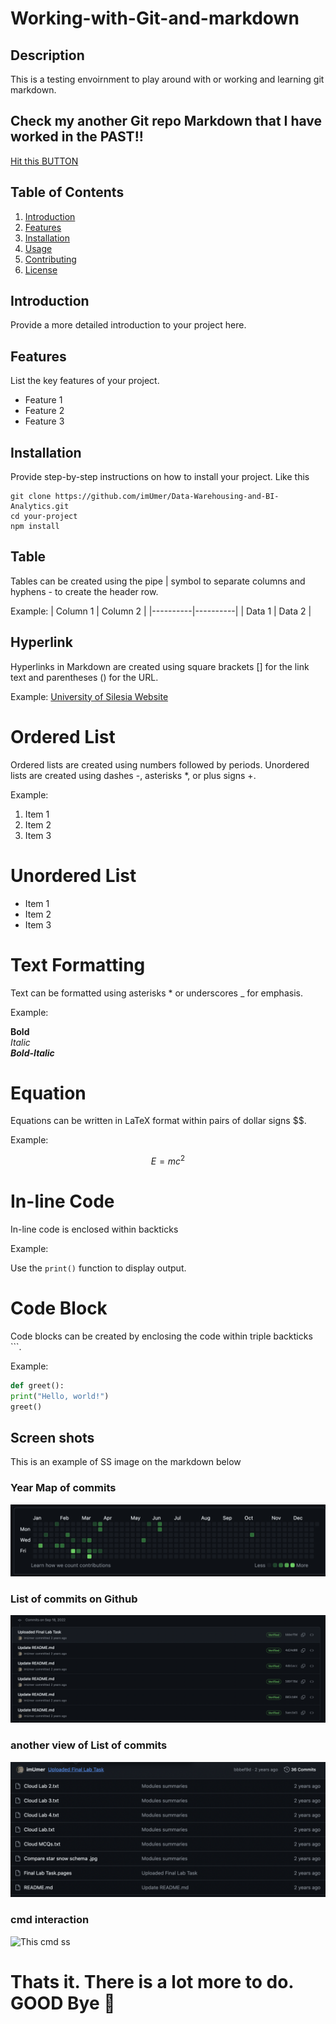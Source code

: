 # Working-with-Git-and-markdown

## Description
This is a testing envoirnment to play around with or working and learning git markdown. 

## Check my another Git repo Markdown that I have worked in the PAST!!
[Hit this BUTTON](https://github.com/imUmer/Data-Warehousing-and-BI-Analytics)

## Table of Contents
1. [Introduction](#introduction)
2. [Features](#features)
3. [Installation](#installation)
4. [Usage](#usage)
5. [Contributing](#contributing)
6. [License](#license)

## Introduction
Provide a more detailed introduction to your project here.

## Features
List the key features of your project.

- Feature 1
- Feature 2
- Feature 3

## Installation
Provide step-by-step instructions on how to install your project. Like this 

```
git clone https://github.com/imUmer/Data-Warehousing-and-BI-Analytics.git
cd your-project
npm install
```
## Table
Tables can be created using the pipe | symbol to separate columns and hyphens - to create the header row.

Example:
| Column 1 | Column 2 |
|----------|----------|
| Data 1   | Data 2   |

## Hyperlink
Hyperlinks in Markdown are created using square brackets [] for the link text and parentheses () for the URL.

Example:
[University of Silesia Website]([https://openai.com](https://us.edu.pl/en/))

# Ordered List
Ordered lists are created using numbers followed by periods.
Unordered lists are created using dashes -, asterisks *, or plus signs +.

Example:
1. Item 1
2. Item 2
3. Item 3

# Unordered List

- Item 1
- Item 2
- Item 3

# Text Formatting
Text can be formatted using asterisks * or underscores _ for emphasis.

Example:

**Bold**  
*Italic*  
***Bold-Italic***

# Equation
Equations can be written in LaTeX format within pairs of dollar signs $$.

Example:

$$ E = mc^2 $$

# In-line Code
In-line code is enclosed within backticks ` `

Example:

Use the `print()` function to display output.

# Code Block
Code blocks can be created by enclosing the code within triple backticks ```.

Example:

```python
def greet():
print("Hello, world!")
greet()
```

## Screen shots 
This is an example of SS image on the markdown below

### Year Map of commits
![map of commits](https://raw.githubusercontent.com/imUmer/Working-with-Git-and-markdown/root/screenshot%20showing%20commits%20.png)

### List of commits on Github
![map of commits](https://raw.githubusercontent.com/imUmer/Working-with-Git-and-markdown/root/commits%20.png)

### another view of List of commits 
![map of commits](https://raw.githubusercontent.com/imUmer/Working-with-Git-and-markdown/root/commits%20list.png)

### cmd interaction
![This cmd ss](https://www.wikihow.com/images/thumb/1/13/Find-All-Commands-of-CMD-in-Your-Computer-Step-3-Version-6.jpg/v4-460px-Find-All-Commands-of-CMD-in-Your-Computer-Step-3-Version-6.jpg.webp)

# Thats it. There is a lot more to do. GOOD Bye 👋
